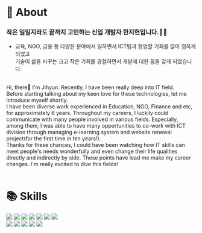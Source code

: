 # 💙 About
### 작은 일일지라도 끝까지 고민하는 신입 개발자 한지현입니다.👩‍💻

- 교육, NGO, 금융 등 다양한 분야에서 일하면서 ICT팀과 협업할 기회를 많이 접하게 되었고<br>
기술이 삶을 바꾸는 크고 작은 기회를 경험하면서 개발에 대한 꿈을 갖게 되었습니다.
<br>
Hi, there👋 I'm Jihyun. Recently, I have been really deep into IT field.<br>
Before starting talking about my keen love for these technologies, let me introduce myself shortly.<br>
I have been diverse work experienced in Education, NGO, Finance and etc, for approximately 6 years.
Throughout my careers, I luckily could communicate with many people involved in various fields. Especially, among them, I was able to have many opportunities to co-work with ICT division through managing e-learning system and website renewal project(for the first time in ten years!).<br>
Thanks for these chances, I could have been watching how IT skills can meet people's needs wonderfully and even change their life qualities directly and indirectly by side. These points have lead me make my career changes. I'm really excited to dive this fields!
<br><br>

# 📚 Skills
<div> 
  <img src="https://img.shields.io/badge/java-007396?style=for-the-badge&logo=java&logoColor=white"> 
  <img src="https://img.shields.io/badge/javascript-F7DF1E?style=for-the-badge&logo=javascript&logoColor=black"> 
  <img src="https://img.shields.io/badge/html5-E34F26?style=for-the-badge&logo=html5&logoColor=white"> 
  <img src="https://img.shields.io/badge/css-1572B6?style=for-the-badge&logo=css3&logoColor=white">
  <img src="https://img.shields.io/badge/oracle-F80000?style=for-the-badge&logo=oracle&logoColor=white"> 
  <img src="https://img.shields.io/badge/mysql-4479A1?style=for-the-badge&logo=mysql&logoColor=white"> 
  <img src="https://img.shields.io/badge/mariaDB-003545?style=for-the-badge&logo=mariaDB&logoColor=white"> 
  <br>
  <img src="https://img.shields.io/badge/spring-6DB33F?style=for-the-badge&logo=spring&logoColor=white">
  <img src="https://img.shields.io/badge/springboot-6DB33F?style=for-the-badge&logo=springboot&logoColor=white">
  <img src="https://img.shields.io/badge/vue.js-4FC08D?style=for-the-badge&logo=vue.js&logoColor=white"> 
  <img src="https://img.shields.io/badge/github-181717?style=for-the-badge&logo=github&logoColor=white">
  <img src="https://img.shields.io/badge/git-F05032?style=for-the-badge&logo=git&logoColor=white">
</div>
